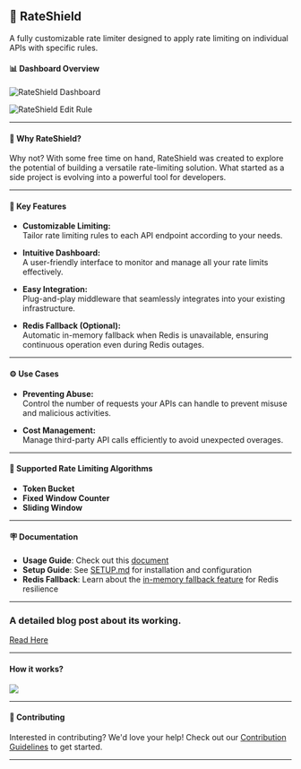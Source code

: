 ## 🚀 **RateShield**

A fully customizable rate limiter designed to apply rate limiting on individual APIs with specific rules.


#### 📊 **Dashboard Overview**

![RateShield Dashboard](https://raw.githubusercontent.com/x-sushant-x/Rate-Shield/main/assets/main.png)


![RateShield Edit Rule](https://raw.githubusercontent.com/x-sushant-x/Rate-Shield/main/assets/Edit%20Rule.png)

___

#### 🎯 **Why RateShield?**

Why not? With some free time on hand, RateShield was created to explore the potential of building a versatile rate-limiting solution. What started as a side project is evolving into a powerful tool for developers.

---

#### 🌟 **Key Features**

- **Customizable Limiting:** <br>
   Tailor rate limiting rules to each API endpoint according to your needs.

- **Intuitive Dashboard:** <br>
   A user-friendly interface to monitor and manage all your rate limits effectively.

- **Easy Integration:** <br>
   Plug-and-play middleware that seamlessly integrates into your existing infrastructure.

- **Redis Fallback (Optional):** <br>
   Automatic in-memory fallback when Redis is unavailable, ensuring continuous operation even during Redis outages.

---

#### ⚙️ **Use Cases**

- **Preventing Abuse:**  
  Control the number of requests your APIs can handle to prevent misuse and malicious activities.
  
- **Cost Management:**  
  Manage third-party API calls efficiently to avoid unexpected overages.

---

#### 🚀 **Supported Rate Limiting Algorithms**

- **Token Bucket**
- **Fixed Window Counter**
- **Sliding Window**

---

#### 🪧 Documentation

- **Usage Guide**: Check out this [document](https://github.com/x-sushant-x/Rate-Shield/tree/main/rate_shield/documentation)
- **Setup Guide**: See [SETUP.md](./SETUP.md) for installation and configuration
- **Redis Fallback**: Learn about the [in-memory fallback feature](./REDIS_FALLBACK.md) for Redis resilience

---

### A detailed blog post about its working.
[Read Here](https://beyondthesyntax.substack.com/p/i-made-a-configurable-rate-limiter)

---

#### How it works?
<img src="https://raw.githubusercontent.com/x-sushant-x/Rate-Shield/main/assets/architecture.png"></img>

 ---

#### 🤝 **Contributing**

Interested in contributing? We'd love your help! Check out our [Contribution Guidelines](https://github.com/x-sushant-x/Rate-Shield/blob/main/CONTRIBUTION.md) to get started.

---
